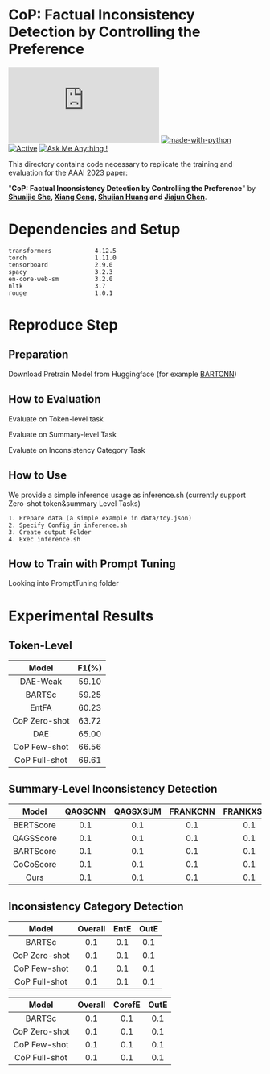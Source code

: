 # CoP: Factual Inconsistency Detection by Controlling the Preference
[![GitHub license](https://badgen.net/github/license/Naereen/Strapdown.js)](https://github.com/Naereen/StrapDown.js/blob/master/LICENSE) [![made-with-python](https://img.shields.io/badge/Made%20with-Python-1f425f.svg)](https://www.python.org/) [![Active](http://img.shields.io/badge/Status-Active-green.svg)](https://tterb.github.io) [![Ask Me Anything !](https://img.shields.io/badge/Ask%20me-anything-1abc9c.svg)](https://GitHub.com/Naereen/ama)


This directory contains code necessary to replicate the training and evaluation for the AAAI 2023 paper:

"**CoP: Factual Inconsistency Detection by Controlling the Preference**" by **[Shuaijie She](https://ricardokevins.github.io/), [Xiang Geng](https://scholar.google.com.hk/citations?hl=zh-CN&user=n6QnFS0AAAAJ), [Shujian Huang](http://nlp.nju.edu.cn/huangsj/) and [Jiajun Chen](https://cs.nju.edu.cn/chenjiajun/index.htm)**.


# Dependencies and Setup
```
transformers            4.12.5
torch                   1.11.0
tensorboard             2.9.0
spacy                   3.2.3
en-core-web-sm          3.2.0
nltk                    3.7
rouge                   1.0.1
```



# Reproduce Step
## Preparation
Download Pretrain Model from Huggingface (for example [BARTCNN](https://huggingface.co/facebook/bart-large-cnn))

## How to Evaluation
Evaluate on Token-level task


Evaluate on Summary-level Task

Evaluate on Inconsistency Category Task

## How to Use
We provide a simple inference usage as inference.sh (currently support Zero-shot token&summary Level Tasks)
```
1. Prepare data (a simple example in data/toy.json)
2. Specify Config in inference.sh
3. Create output Folder
4. Exec inference.sh
```

## How to Train with Prompt Tuning
Looking into PromptTuning folder

# Experimental Results
## Token-Level

|  Model  |  F1(%)  |
|  :----: | :----:  |
|  DAE-Weak  |  59.10  |
|  BARTSc  |  59.25  |
|  EntFA  |  60.23  |
|  CoP Zero-shot  |  63.72  |
|  DAE  |  65.00  |
|  CoP Few-shot  |  66.56  |
|  CoP Full-shot  |  69.61  |


## Summary-Level Inconsistency Detection
|  Model  |  QAGSCNN |  QAGSXSUM |  FRANKCNN |  FRANKXSUM |
|  :----:  | :----:  | :----:  | :----:  | :----:  |
|  BERTScore  |  0.1  |  0.1  |  0.1  |  0.1  |
|  QAGSScore  |  0.1  |  0.1  |  0.1  |  0.1  |
|  BARTScore  |  0.1  |  0.1  |  0.1  |  0.1  |
|  CoCoScore  |  0.1  |  0.1  |  0.1  |  0.1  |
|  Ours  |  0.1  |  0.1  |  0.1  |  0.1  |

## Inconsistency Category Detection

|  Model  |  Overall  |  EntE  |   OutE  |
|  :----:  | :----:  | :----:  | :----:  |
|  BARTSc  |  0.1  |  0.1  |  0.1  |
|  CoP Zero-shot  |  0.1  |  0.1  |  0.1  |
|  CoP Few-shot  |  0.1  |  0.1  |  0.1  |
|  CoP Full-shot  |  0.1  |  0.1  |  0.1  |

|  Model  |  Overall  |  CorefE  |   OutE  |
|  :----:  | :----:  | :----:  | :----:  |
|  BARTSc  |  0.1  |  0.1  |  0.1  |
|  CoP Zero-shot  |  0.1  |  0.1  |  0.1  |
|  CoP Few-shot  |  0.1  |  0.1  |  0.1  |
|  CoP Full-shot  |  0.1  |  0.1  |  0.1  |


